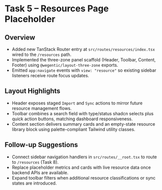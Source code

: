 # Task 5 – Resources Page Placeholder

## Overview
- Added new TanStack Router entry at `src/routes/resources/index.tsx` wired to the `/resources` path.
- Implemented the three-zone panel scaffold (Header, Toolbar, Content, Footer) using `@wegentic/layout-three-zone` exports.
- Emitted `app:navigate` events with `view: "resource"` so existing sidebar listeners receive route focus updates.

## Layout Highlights
- Header exposes staged `Import` and `Sync` actions to mirror future resource management flows.
- Toolbar combines a search field with type/status shadcn selects plus quick action buttons, matching dashboard responsiveness.
- Content section delivers summary cards and an empty-state resource library block using palette-compliant Tailwind utility classes.

## Follow-up Suggestions
- Connect sidebar navigation handlers in `src/routes/__root.tsx` to route to `/resources` (Task 8).
- Replace placeholder metrics and cards with live resource data once backend APIs are available.
- Expand toolbar filters when additional resource classifications or sync states are introduced.
